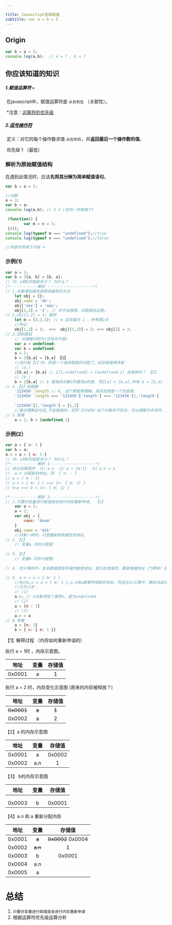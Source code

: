 ```yaml
---

title: Javascript连续赋值
subtitle: var a = b = 3
---
```


## Origin

```javascript
var b = a = 3;
console.log(a,b);  // a = ? , b = ?
```

## 你应该知道的知识

##### 1.赋值运算符 `=`

​	在javascript中，赋值运算符是 `从右到左` （关联性）。

​	*注意：[运算符的优先级](https://developer.mozilla.org/zh-CN/docs/Web/JavaScript/Reference/Operators/Operator_Precedence)

##### 2.[逗号操作符](https://developer.mozilla.org/zh-CN/docs/Web/JavaScript/Reference/Operators/Comma_Operator)

​	定义：对它的每个操作数求值 `从左到右`，并**返回最后一个操作数的值**。 

​	优先级  1 （最低）

### 解析为原始赋值结构

在遇到此情况时，应该**先将其分解为简单赋值语句**。

```javascript
var b = a = 3;

//分解
a = 3;
var b = a;
console.log(a,b); // 3 3 (在同一作用域下)
```

```javascript
 (function() {
        var m = n = 3;
 })();
console.log(typeof m === "undefined");//true
console.log(typeof n === "undefined");//false

//外部作用域下只有 n 
```

### 示例(1)

```javascript
var a = 1;
var b = 2[a, b] = [b, a];
// 问，a和b的值是多少？ 为什么？
/*------------解析 --------------------*/
// 1.对象增加属性和修改属性的方式
	let obj = {};
	obj.name = 'dk';
	obj['sex'] = 'man';
	obj[1,2] = '2'; // 并不会报错，问题就在这里。
// 2.obj[1,2] = 3; 解析
	let m = (3,2,1); // m 实际值为 1 ，参考第2点
	//所以
    obj[1,2] = 3;  >>>  obj[(1,2)] = 3; >>> obj[2] = 3;
// 3.回到题目
	// 可理解代码为(实际并不是)
    var a = undefined;
	var b = undefined;
	a = 1;
	b = 2[b,a] = [b,a] 【1】
	//运行到【1】时，即是一个连续赋值的问题了。实际赋值顺序是：
	// (a.) 
	2[b,a] = [b,a] // 2[1,undefined] = [undefined,1] 会报错吗？ 【2】
	// (b.) 
	b = 2[b,a] // b 是指向对象2的属性a的值, 而2[a] = [b,a],所有 b = [b,a]
// 4.【2】的理解
	'123456'.length // 6, 这个都能够理解。其实他就是一个包装类。
	'123456'.length === '123456'['length'] === '123456'[1,'length']
	
	'123456'[1,'length'] = [1,2]  
	//重点理解这句话,不会报错的。实际'123456'这个对象并不存在。可以理解为中间件。 
// 5.答案
	a = 1; b = [undefined,1]
```

### 示例(2）

```javascript
var a = { n: 1 } 	
var b = a; 			
a.n = a = { m: 1 }	
// 问，a和b的值是多少？ 为什么？
/*------------解析 1--------------------*/
// 拆分运算顺序 （1）a.n （2）a = {m:1} （3）a.n = a
//	a.n 分配新的地址，则  { n: - }
// a = { m : 1}
// a.n = { m: 1 } ==> {n: { m: 1} }
// b=a ==> b = {n: { m: 1} }

/*------------解析 2--------------------*/
// 1.只要对变量进行赋值就会进行内存重新申请。 【1】
	var a = 1; 
	a = 2;
	var obj = {
        name: 'boom'
    }
    obj.name = 'dik'
	//对象一样的，只是重新获取属性的地址.
// 2.【2】
	// 变量a 内存分配图
    
// 3.【3】
	// 变量b 内存分配图
    
// 4. 在计算机中，复杂数据类型存储的都是地址，我们在取值时，都是根据地址（门牌号）去查找。

// 5. a.n = a = { m: 1 }	
	//执行a.n = a = { m: 1 },a.n和a都要申请新的地址，而且在Js引擎中，确实也是读到这句话就会给这个值进行内存分配。【4】
	//分为三步：
    // (1)
	a.n; // a对象添加了属性n，值为undefined
	// (2)
	a = {m : 1}
	// (3) 
	a.n = a
// 6.答案
	a = {m: 1}
	b = { n: { m: 1 }}
```

【1】解释过程 （内存如何重新申请的）

执行 a = 1时 ，内存示意图。

|   地址   |  变量  | 存储值  |
| :----: | :--: | :--: |
| 0x0001 |  a   |  1   |

执行 a = 2 时，内存变化示意图  (原来的内存被释放？)

|     地址     |  变量   |  存储值  |
| :--------: | :---: | :---: |
| ~~0x0001~~ | ~~a~~ | ~~1~~ |
|   0x0002   |   a   |   2   |

【2】a 的内存示意图

|   地址   |  变量  |  存储值   |
| :----: | :--: | :----: |
| 0x0001 |  a   | 0x0002 |
| 0x0002 | a.n  |   1    |

【3】 b的内存示意图

|   地址   |  变量  |  存储值   |
| :----: | :--: | :----: |
|        |      |        |
|        |      |        |
| 0x0003 |  b   | 0x0001 |

【4】a.n 和 a 重新分配内存

|   地址   |   变量    |        存储值        |
| :----: | :-----: | :---------------: |
| 0x0001 |  ~~a~~  | ~~0x0002~~ 0x0004 |
| 0x0002 | ~~a.n~~ |         1         |
| 0x0003 |    b    |      0x0001       |
| 0x0004 |   a.n   |                   |
| 0x0005 |    a    |                   |

# 总结

1. `只要对变量进行赋值就会进行内存重新申请`
2. 根据运算符优先级运算分析

